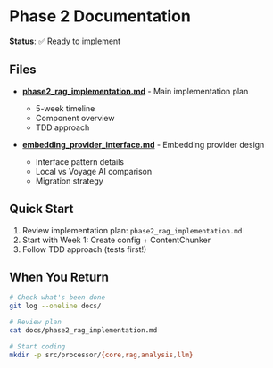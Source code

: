 # Phase 2 Documentation

**Status**: ✅ Ready to implement

## Files

- **[phase2_rag_implementation.md](phase2_rag_implementation.md)** - Main implementation plan
  - 5-week timeline
  - Component overview
  - TDD approach

- **[embedding_provider_interface.md](embedding_provider_interface.md)** - Embedding provider design
  - Interface pattern details
  - Local vs Voyage AI comparison
  - Migration strategy

## Quick Start

1. Review implementation plan: `phase2_rag_implementation.md`
2. Start with Week 1: Create config + ContentChunker
3. Follow TDD approach (tests first!)

## When You Return

```bash
# Check what's been done
git log --oneline docs/

# Review plan
cat docs/phase2_rag_implementation.md

# Start coding
mkdir -p src/processor/{core,rag,analysis,llm}
```
